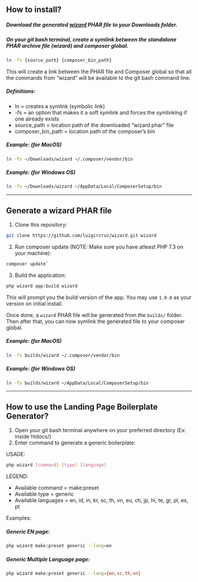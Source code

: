 ## How to install?

##### Download the generated [wizard](https://github.com/luigircruz/wizard/tree/master/builds) PHAR file to your Downloads folder.

##### On your git bash terminal, create a symlink between the standalone PHAR archive file (wizard) and composer global.

```sh
ln -fs {source_path} {composer_bin_path}
```

This will create a link between the PHAR file and Composer global so that all the commands from “wizard” will be available to the git bash command line.

##### Definitions:
- ln = creates a symlink (symbolic link)
- -fs = an option that makes it a soft symlink and forces the symlinking if one already exists
- source_path = location path of the downloaded “wizard.phar” file
- composer_bin_path = location path of the composer’s bin 

##### Example: (for MacOS)

```sh
ln -fs ~/Downloads/wizard ~/.composer/vendor/bin
```

##### Example: (for Windows OS)

```sh
ln -fs ~/Downloads/wizard ~/AppData/Local/ComposerSetup/bin
```

------

## Generate a wizard PHAR file

1. Clone this repository: 

```sh
git clone https://github.com/luigircruz/wizard.git wizard
```
2. Run composer update (NOTE: Make sure you have atleast PHP 7.3 on your machine): 
```sh
composer update`
```
3. Build the application: 
```sh
php wizard app:build wizard
```

This will prompt you the build version of the app. You may use `1.0.0` as your version on initial install.

Once done, a `wizard` PHAR file will be generated from the `builds/` folder. Then after that, you can now symlink the generated file to your composer global.

##### Example: (for MacOS)

```sh
ln -fs builds/wizard ~/.composer/vendor/bin
```

##### Example: (for Windows OS)

```sh
ln -fs builds/wizard ~/AppData/Local/ComposerSetup/bin
```

------

## How to use the Landing Page Boilerplate Generator?

1. Open your git bash terminal anywhere on your preferred directory (Ex: inside htdocs/)
2. Enter command to generate a generic boilerplate:

USAGE: 

```sh
php wizard [command] [type] [language]
```

LEGEND:
- Available command = make:preset
- Available type = generic
- Available languages =  en, id, in, kr, sc, th, vn, eu, ch, jp, hi, te, gr, pl, es, pt

Examples:
##### Generic EN page: 

```sh
php wizard make:preset generic --lang=en
```

##### Generic Multiple Language page: 

```sh
php wizard make:preset generic --lang={en,sc,th,vn}
```
